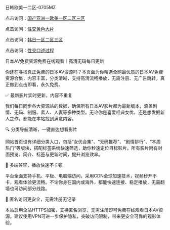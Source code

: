 
日韩欧美一二区-0705MZ


点击访问：<a href="https://bsdf-5f5.pages.dev/">国产亚洲一欧美一区二区三区</a>

点击访问：<a href="https://vassv.pages.dev/">性交黄色大片</a>

点击访问：<a href="https://bered.pages.dev/">韩日一区二区三区</a>

点击访问：<a href="https://rtj-3zo.pages.dev/">性交口述过程</a>




日本AV免费资源免费在线观看｜高清无码每日更新

你还在寻找真正免费的日本AV资源吗？本页面为你精选全网最优质的日本AV免费资源合集，内容丰富，分类清晰，支持高清流畅播放，无需注册、无广告跳转，真正做到点击即看，永久免费。

✅ 最新影片实时更新，内容不重复

我们每日同步各大资源站的数据，确保所有日本AV影片都为最新版本，涵盖剧情、无码、制服、素人、人妻等多种类型。无论你是喜爱经典女优，还是想发掘新人之作，都能在本站找到满意内容。

🔍 分类导航清晰，一键直达想看影片

网站首页设有详细分类入口，包括“女优合集”、“无码推荐”、“剧情排行”、“本周热门”等版块，搭配标签系统快速筛选，助你秒速定位目标影片。所有影片附有封面预览、简介、标签与更新时间，提升浏览效率。

📱 多端兼容，播放快速不卡顿

平台全面支持手机、平板、电脑端访问，采用CDN全球加速技术，视频秒开不卡，观看体验更流畅。不论你身在国内或海外，都能快速连接、稳定播放，无需翻墙也可访问部分线路。

🔐 匿名访问更安全，无需注册无记录

本站启用全站HTTPS加密，支持匿名浏览，无需注册即可免费在线观看日本AV资源。建议使用VPN可进一步保护隐私，突破访问限制，带来更安全可靠的观影体验。






























<span style="display:none;">[Canonical link]( https://github.com/fou20250705/fou04 ）</span>
